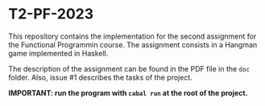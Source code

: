 # T2-PF-2023
This repository contains the implementation for the second assignment for the Functional Programmin course. The assignment consists in a Hangman game implemented in Haskell.

The description of the assignment can be found in the PDF file in the `doc` folder. Also, issue #1 describes the tasks of the project.

**IMPORTANT: run the program with `cabal run` at the root of the project.**